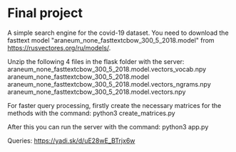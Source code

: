# Final project

A simple search engine for the covid-19 dataset.
You need to download the fasttext model "araneum_none_fasttextcbow_300_5_2018.model" from https://rusvectores.org/ru/models/.

Unzip the following 4 files in the flask folder with the server:
araneum_none_fasttextcbow_300_5_2018.model.vectors_vocab.npy
araneum_none_fasttextcbow_300_5_2018.model
araneum_none_fasttextcbow_300_5_2018.model.vectors_ngrams.npy
araneum_none_fasttextcbow_300_5_2018.model.vectors.npy

For faster query processing, firstly create the necessary matrices for the methods with the command:
python3 create_matrices.py

After this you can run the server with the command:
python3 app.py

Queries: https://yadi.sk/d/uE28wE_BTrjx6w
